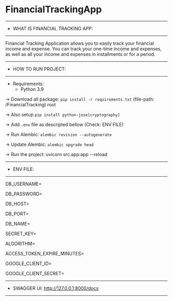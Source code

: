 # FinancialTrackingApp

**************************
- WHAT IS FINANCIAL TRACKING APP:
**************************
Financial Tracking Application allows you to easily track your financial income and expense. You can track your one-time income and expenses, as well as all your income and expenses in installments or for a period.

**************************
- HOW TO RUN PROJECT:
**************************

* Requirements:
  - Python 3.9

-> Download all package: ```pip install -r requirements.txt``` (file-path: /FinancialTracking) root

-> Also setup ```pip install python-jose[cryptography]```

-> Add ```.env``` file as descripted bellow (Check: ENV FILE)

-> Run Alembic: ```alembic revision --autogenerate```

-> Update Alembic: ```alembic upgrade head```

-> Run the project: uvicorn src.app:app --reload

**************************
- ENV FILE:
**************************
DB_USERNAME=

DB_PASSWORD=

DB_HOST=

DB_PORT=

DB_NAME=

SECRET_KEY=

ALGORITHM=

ACCESS_TOKEN_EXPIRE_MINUTES=

GOOGLE_CLIENT_ID=

GOOGLE_CLIENT_SECRET=


**************************
- SWAGGER UI: http://127.0.0.1:8000/docs
**************************

